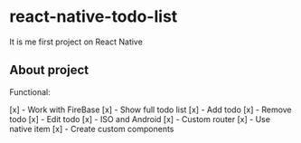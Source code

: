 # react-native-todo-list

It is me first project on React Native

## About project 

Functional: 

[x] - Work with FireBase
[x] - Show full todo list 
[x] - Add todo
[x] - Remove todo
[x] - Edit todo 
[x] - ISO and Android
[x] - Custom router
[x] - Use native item
[x] - Create custom components
